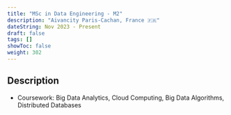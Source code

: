```yaml
---
title: "MSc in Data Engineering - M2"
description: "Aivancity Paris-Cachan, France 🇫🇷"
dateString: Nov 2023 - Present
draft: false
tags: []
showToc: false
weight: 302
--- 
```

<!-- ### 🔗 [GitHub](https://github.com/arkalim/Tensorflow/tree/master/VLocNet) -->

## Description
- Coursework: Big Data Analytics, Cloud Computing, Big Data Algorithms, Distributed Databases
<!-- **Guide:** **Prof. Dr. Pratyush Kumar** (Assistant Professor, Dept. of Computer Science, IIT Madras)

- Implemented a Convolutional Neural Network (CNN) for 6-DoF Global Pose Regression and Odometry Estimation
- Developed a deep learning model in TensorFlow to estimate the camera pose from consecutive monocular images
- The model demonstrated superior performance compared to traditional feature-based visual localization algorithms, especially in texture-less regions
- The neural network was later utilized for robot localization in GPS-denied environments

![](/experience/iit-madras/img1.jpeg)
![](/experience/iit-madras/img2.jpeg)
![](/experience/iit-madras/img3.jpeg) -->